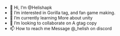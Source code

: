 - 👋 Hi, I’m @Helishapk
- 👀 I’m interested in Gorilla tag, and fan game making.
- 🌱 I’m currently learning More about unity
- 💞️ I’m looking to collaborate on A gtag copy
- 📫 How to reach me Message @_helish on discord

<!---
Helishapk/Helishapk is a ✨ special ✨ repository because its `README.md` (this file) appears on your GitHub profile.
You can click the Preview link to take a look at your changes.
--->

